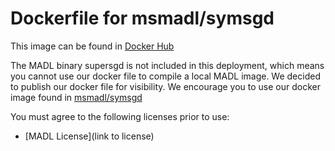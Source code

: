 # Dockerfile for msmadl/symsgd
This image can be found in [Docker Hub](https://hub.docker.com/r/msmadl/symsgd/)

The MADL binary supersgd is not included in this deployment, which means you cannot use our docker file to compile a local MADL image.
We decided to publish our docker file for visibility. We encourage you to use our docker image found in [msmadl/symsgd](https://hub.docker.com/r/msmadl/symsgd/)  

You must agree to the following licenses prior to use:
* [MADL License](link to license)
